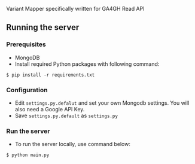 Variant Mapper specifically written for GA4GH Read API

## Running the server

### Prerequisites
* MongoDB
* Install required Python packages with following command:
```
$ pip install -r requirements.txt
```

### Configuration
* Edit `settings.py.defalut` and set your own Mongodb settings. You will also need a Google API Key.
* Save `settings.py.default` as `settings.py`

### Run the server
* To run the server locally, use command below:
```
$ python main.py
```